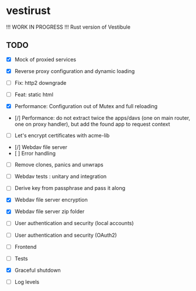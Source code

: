 # vestirust

!!! WORK IN PROGRESS !!! Rust version of Vestibule

## TODO

- [x] Mock of proxied services

- [x] Reverse proxy configuration and dynamic loading
- [ ] Fix: http2 downgrade
- [ ] Feat: static html
- [x] Performance: Configuration out of Mutex and full reloading
- [/] Performance: do not extract twice the apps/davs (one on main router, one on proxy handler), but add the found app to request context

- [ ] Let's encrypt certificates with acme-lib
- [/] Webdav file server
- [ ] Error handling
- [ ] Remove clones, panics and unwraps
- [ ] Webdav tests : unitary and integration
- [ ] Derive key from passphrase and pass it along
- [x] Webdav file server encryption
- [x] Webdav file server zip folder
- [ ] User authentication and security (local accounts)
- [ ] User authentication and security (OAuth2)
- [ ] Frontend
- [ ] Tests

- [x] Graceful shutdown
- [ ] Log levels
